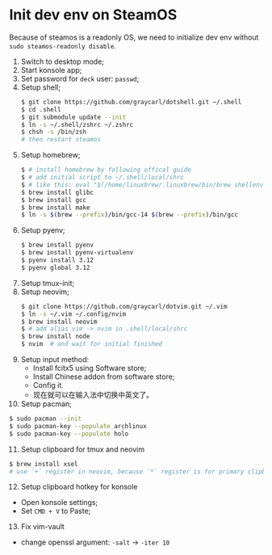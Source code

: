 # Init dev env on SteamOS

Because of steamos is a readonly OS, we need to initialize dev env without `sudo steamos-readonly disable`.

1. Switch to desktop mode;
2. Start konsole app;
3. Set password for `deck` user: `passwd`;
4. Setup shell;
   ```bash
   $ git clone https://github.com/graycarl/dotshell.git ~/.shell
   $ cd .shell
   $ git submodule update --init
   $ ln -s ~/.shell/zshrc ~/.zshrc
   $ chsh -s /bin/zsh
   # then restart steamos
   ```
5. Setup homebrew;
   ```bash
   $ # install homebrew by following offical guide
   $ # add initial script to ~/.shell/local/shrc
   $ # like this: eval "$(/home/linuxbrew/.linuxbrew/bin/brew shellenv)"
   $ brew install glibc
   $ brew install gcc
   $ brew install make
   $ ln -s $(brew --prefix)/bin/gcc-14 $(brew --prefix)/bin/gcc
   ```
6. Setup pyenv;
   ```bash 
   $ brew install pyenv
   $ brew install pyenv-virtualenv
   $ pyenv install 3.12
   $ pyenv global 3.12
   ```
7. Setup tmux-init;
8. Setup neovim;
   ```bash
   $ git clone https://github.com/graycarl/dotvim.git ~/.vim
   $ ln -s ~/.vim ~/.config/nvim
   $ brew install neovim
   $ # add alias vim -> nvim in .shell/local/shrc
   $ brew install node
   $ nvim  # and wait for initial finished
   ```
9. Setup input method:
   - Install fcitx5 using Software store;
   - Install Chinese addon from software store;
   - Config it.
   - 现在就可以在输入法中切换中英文了。
10. Setup pacman;
  ```bash
  $ sudo pacman --init
  $ sudo pacman-key --populate archlinux
  $ sudo pacman-key --populate holo
  ```
11. Setup clipboard for tmux and neovim
  ```bash
  $ brew install xsel
  # use `+` register in neovim, because `*` register is for primary clipboard
  ```
12. Setup clipboard hotkey for konsole
  - Open konsole settings;
  - Set `CMD + V` to Paste;
13. Fix vim-vault
  - change openssl argument: `-salt` -> `-iter 10`
